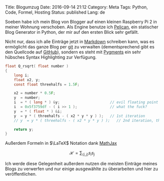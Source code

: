 Title: Blogumzug
Date: 2016-09-14 21:12
Category: Meta
Tags: Python, Code, Formel, Hosting
Status: published
Lang: de

Soeben habe ich mein Blog von Blogger auf einen kleinen Raspberry Pi 2 in meiner
Wohnung verschoben. Als Engine benutze ich [Pelican](http://blog.getpelican.com/),
ein statischer Blog Generator in Python, der mir auf den ersten Blick sehr gefällt.

Nicht nur, dass ich alle Einträge jetzt in [Markdown](https://de.wikipedia.org/wiki/Markdown)
schreiben kann, was es ermöglicht das ganze Blog per [git](https://de.wikipedia.org/wiki/Git)
zu verwalten (dementsprechend gibt es den Quellcode auf [GitHub](https://github.com/surt91/blog)),
sondern es steht mit [Pygments](http://pygments.org/) ein sehr
hübsches Syntax Highlighting zur Verfügung.

```C
float Q_rsqrt( float number )
{
    long i;
    float x2, y;
    const float threehalfs = 1.5F;

    x2 = number * 0.5F;
    y  = number;
    i  = * ( long * ) &y;                       // evil floating point bit level hacking
    i  = 0x5f3759df - ( i >> 1 );               // what the fuck?
    y  = * ( float * ) &i;
    y  = y * ( threehalfs - ( x2 * y * y ) );   // 1st iteration
    // y  = y * ( threehalfs - ( x2 * y * y ) );   // 2nd iteration, this can be removed

    return y;
}
```

Außerdem Formeln in $\LaTeX$ Notation dank [MathJax](https://www.mathjax.org/)

$$\mathcal H = \sum_{\left< i, j \right>} s_i s_j$$

Ich werde diese Gelegenheit außerdem nutzen die meisten Einträge meines Blogs
zu verwerfen und nur einige ausgewählte zu überarbeiten und hier zu
veröffentlichen.
